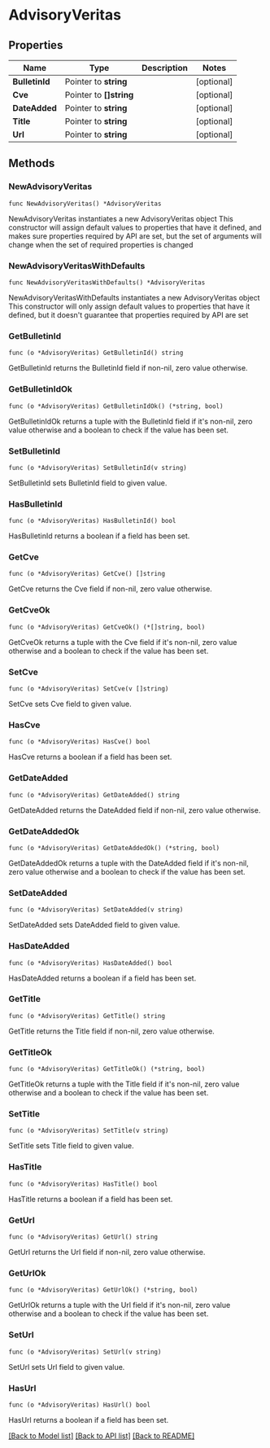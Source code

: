# AdvisoryVeritas

## Properties

Name | Type | Description | Notes
------------ | ------------- | ------------- | -------------
**BulletinId** | Pointer to **string** |  | [optional] 
**Cve** | Pointer to **[]string** |  | [optional] 
**DateAdded** | Pointer to **string** |  | [optional] 
**Title** | Pointer to **string** |  | [optional] 
**Url** | Pointer to **string** |  | [optional] 

## Methods

### NewAdvisoryVeritas

`func NewAdvisoryVeritas() *AdvisoryVeritas`

NewAdvisoryVeritas instantiates a new AdvisoryVeritas object
This constructor will assign default values to properties that have it defined,
and makes sure properties required by API are set, but the set of arguments
will change when the set of required properties is changed

### NewAdvisoryVeritasWithDefaults

`func NewAdvisoryVeritasWithDefaults() *AdvisoryVeritas`

NewAdvisoryVeritasWithDefaults instantiates a new AdvisoryVeritas object
This constructor will only assign default values to properties that have it defined,
but it doesn't guarantee that properties required by API are set

### GetBulletinId

`func (o *AdvisoryVeritas) GetBulletinId() string`

GetBulletinId returns the BulletinId field if non-nil, zero value otherwise.

### GetBulletinIdOk

`func (o *AdvisoryVeritas) GetBulletinIdOk() (*string, bool)`

GetBulletinIdOk returns a tuple with the BulletinId field if it's non-nil, zero value otherwise
and a boolean to check if the value has been set.

### SetBulletinId

`func (o *AdvisoryVeritas) SetBulletinId(v string)`

SetBulletinId sets BulletinId field to given value.

### HasBulletinId

`func (o *AdvisoryVeritas) HasBulletinId() bool`

HasBulletinId returns a boolean if a field has been set.

### GetCve

`func (o *AdvisoryVeritas) GetCve() []string`

GetCve returns the Cve field if non-nil, zero value otherwise.

### GetCveOk

`func (o *AdvisoryVeritas) GetCveOk() (*[]string, bool)`

GetCveOk returns a tuple with the Cve field if it's non-nil, zero value otherwise
and a boolean to check if the value has been set.

### SetCve

`func (o *AdvisoryVeritas) SetCve(v []string)`

SetCve sets Cve field to given value.

### HasCve

`func (o *AdvisoryVeritas) HasCve() bool`

HasCve returns a boolean if a field has been set.

### GetDateAdded

`func (o *AdvisoryVeritas) GetDateAdded() string`

GetDateAdded returns the DateAdded field if non-nil, zero value otherwise.

### GetDateAddedOk

`func (o *AdvisoryVeritas) GetDateAddedOk() (*string, bool)`

GetDateAddedOk returns a tuple with the DateAdded field if it's non-nil, zero value otherwise
and a boolean to check if the value has been set.

### SetDateAdded

`func (o *AdvisoryVeritas) SetDateAdded(v string)`

SetDateAdded sets DateAdded field to given value.

### HasDateAdded

`func (o *AdvisoryVeritas) HasDateAdded() bool`

HasDateAdded returns a boolean if a field has been set.

### GetTitle

`func (o *AdvisoryVeritas) GetTitle() string`

GetTitle returns the Title field if non-nil, zero value otherwise.

### GetTitleOk

`func (o *AdvisoryVeritas) GetTitleOk() (*string, bool)`

GetTitleOk returns a tuple with the Title field if it's non-nil, zero value otherwise
and a boolean to check if the value has been set.

### SetTitle

`func (o *AdvisoryVeritas) SetTitle(v string)`

SetTitle sets Title field to given value.

### HasTitle

`func (o *AdvisoryVeritas) HasTitle() bool`

HasTitle returns a boolean if a field has been set.

### GetUrl

`func (o *AdvisoryVeritas) GetUrl() string`

GetUrl returns the Url field if non-nil, zero value otherwise.

### GetUrlOk

`func (o *AdvisoryVeritas) GetUrlOk() (*string, bool)`

GetUrlOk returns a tuple with the Url field if it's non-nil, zero value otherwise
and a boolean to check if the value has been set.

### SetUrl

`func (o *AdvisoryVeritas) SetUrl(v string)`

SetUrl sets Url field to given value.

### HasUrl

`func (o *AdvisoryVeritas) HasUrl() bool`

HasUrl returns a boolean if a field has been set.


[[Back to Model list]](../README.md#documentation-for-models) [[Back to API list]](../README.md#documentation-for-api-endpoints) [[Back to README]](../README.md)


